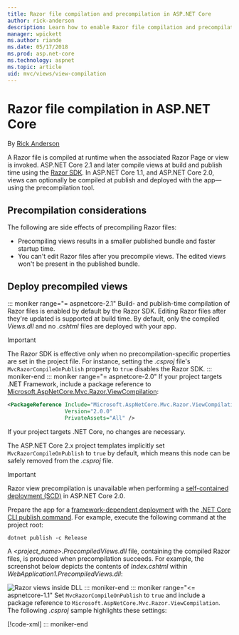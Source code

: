 ```yaml
---
title: Razor file compilation and precompilation in ASP.NET Core
author: rick-anderson
description: Learn how to enable Razor file compilation and precompilation in ASP.NET Core apps.
manager: wpickett
ms.author: riande
ms.date: 05/17/2018
ms.prod: asp.net-core
ms.technology: aspnet
ms.topic: article
uid: mvc/views/view-compilation
---
```

# Razor file compilation in ASP.NET Core

By [Rick Anderson](https://twitter.com/RickAndMSFT)

A Razor file is compiled at runtime when the associated Razor Page or view is invoked. ASP.NET Core 2.1 and later compile views at build and publish time using the [Razor SDK](xref:mvc/razor-pages/sdk). In ASP.NET Core 1.1, and ASP.NET Core 2.0, views can optionally be compiled at publish and deployed with the app&mdash;using the precompilation tool.

## Precompilation considerations

The following are side effects of precompiling Razor files:

* Precompiling views results in a smaller published bundle and faster startup time.
* You can't edit Razor files after you precompile views. The edited views won't be present in the published bundle.

## Deploy precompiled views

::: moniker range="= aspnetcore-2.1"
Build- and publish-time compilation of Razor files is enabled by default by the Razor SDK. Editing Razor files after they're updated is supported at build time. By default, only the compiled *Views.dll* and no *.cshtml* files are deployed with your app.

> [!IMPORTANT]
> The Razor SDK is effective only when no precompilation-specific properties are set in the project file. For instance, setting the *.csproj* file's `MvcRazorCompileOnPublish` property to `true` disables the Razor SDK.
::: moniker-end
::: moniker range="= aspnetcore-2.0"
If your project targets .NET Framework, include a package reference to [Microsoft.AspNetCore.Mvc.Razor.ViewCompilation](https://www.nuget.org/packages/Microsoft.AspNetCore.Mvc.Razor.ViewCompilation/):

```xml
<PackageReference Include="Microsoft.AspNetCore.Mvc.Razor.ViewCompilation"
                  Version="2.0.0"
                  PrivateAssets="All" />
```

If your project targets .NET Core, no changes are necessary.

The ASP.NET Core 2.x project templates implicitly set `MvcRazorCompileOnPublish` to `true` by default, which means this node can be safely removed from the *.csproj* file.

> [!IMPORTANT]
> Razor view precompilation is unavailable when performing a [self-contained deployment (SCD)](/dotnet/core/deploying/#self-contained-deployments-scd) in ASP.NET Core 2.0.

Prepare the app for a [framework-dependent deployment](/dotnet/core/deploying/#framework-dependent-deployments-fdd) with the [.NET Core CLI publish command](/dotnet/core/tools/dotnet-publish). For example, execute the following command at the project root:

```console
dotnet publish -c Release
```

A *<project_name>.PrecompiledViews.dll* file, containing the compiled Razor files, is produced when precompilation succeeds. For example, the screenshot below depicts the contents of *Index.cshtml* within *WebApplication1.PrecompiledViews.dll*:

![Razor views inside DLL](view-compilation/_static/razor-views-in-dll.png)
::: moniker-end
::: moniker range="<= aspnetcore-1.1"
Set `MvcRazorCompileOnPublish` to `true` and include a package reference to `Microsoft.AspNetCore.Mvc.Razor.ViewCompilation`. The following *.csproj* sample highlights these settings:

[!code-xml[](view-compilation/sample/MvcRazorCompileOnPublish.csproj?highlight=5,12)]
::: moniker-end